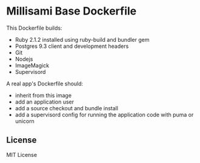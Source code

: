 # Millisami Base Dockerfile

This Dockerfile builds:

* Ruby 2.1.2 installed using ruby-build and bundler gem
* Postgres 9.3 client and development headers
* Git
* Nodejs
* ImageMagick
* Supervisord

A real app's Dockerfile should:

* inherit from this image
* add an application user
* add a source checkout and bundle install
* add a supervisord config for running the application code with puma or unicorn

## License
MIT License
